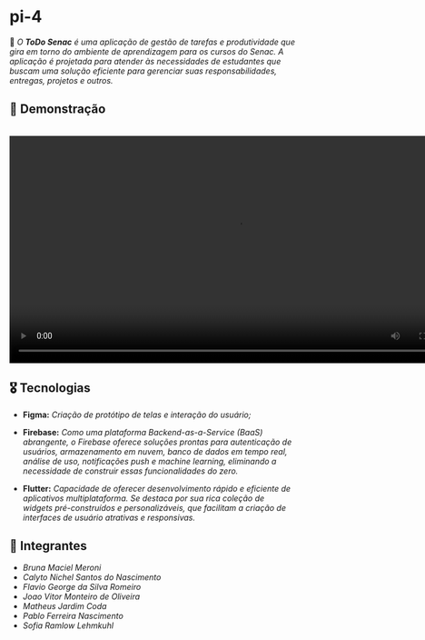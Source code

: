 # pi-4
📍 _O **ToDo Senac** é uma aplicação de gestão de tarefas e produtividade que gira em torno do ambiente de aprendizagem para os cursos do Senac. A aplicação é projetada para atender às necessidades de estudantes que buscam uma solução eficiente para gerenciar suas responsabilidades, entregas, projetos e outros._

## 📱 Demonstração
<br>

<div align=center>
    <video height="400"  controls>
        <source src="assets/demo.mp4" type="video/mp4">
    </video>
</div>

## 🎖️ Tecnologias
- **Figma:** _Criação de protótipo de telas e interação do usuário;_

- **Firebase:** _Como uma plataforma Backend-as-a-Service (BaaS) abrangente, o Firebase oferece soluções prontas para autenticação de usuários, armazenamento em nuvem, banco de dados em tempo real, análise de uso, notificações push e machine learning, eliminando a necessidade de construir essas funcionalidades do zero._

- **Flutter:** _Capacidade de oferecer desenvolvimento rápido e eficiente de aplicativos multiplataforma. Se destaca por sua rica coleção de widgets pré-construídos e personalizáveis, que facilitam a criação de interfaces de usuário atrativas e responsivas._

## 📌 Integrantes

- _Bruna Maciel Meroni_
- _Calyto Nichel Santos do Nascimento_
- _Flavio George da Silva Romeiro_
- _Joao Vitor Monteiro de Oliveira_
- _Matheus Jardim Coda_
- _Pablo Ferreira Nascimento_
- _Sofia Ramlow Lehmkuhl_